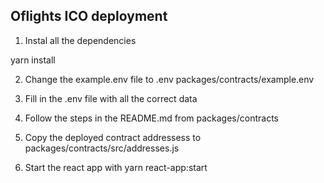 ## Oflights ICO deployment

1. Instal all the dependencies

yarn install

2. Change the example.env file to .env packages/contracts/example.env

3. Fill in the .env file with all the correct data 

4. Follow the steps in the README.md from packages/contracts

5. Copy the deployed contract addressess to packages/contracts/src/addresses.js

6. Start the react app with yarn react-app:start